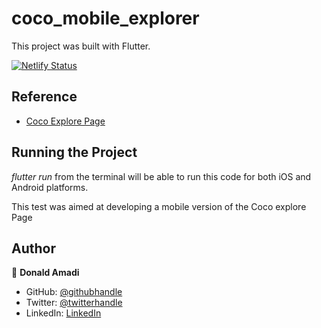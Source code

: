 # coco_mobile_explorer

This project was built with Flutter. 

[![Netlify Status](https://api.netlify.com/api/v1/badges/fa3663b2-a1ca-4fa7-961d-83124b7d59d6/deploy-status)](https://app.netlify.com/sites/coco-explorer/deploys)


## Reference

- [Coco Explore Page](https://cocodataset.org/#explore)


## Running the Project

*flutter run* from the terminal will be able to run this code for both iOS and Android platforms.

This test was aimed at developing a mobile version of the Coco explore Page


## Author

👤 **Donald Amadi**

- GitHub: [@githubhandle](https://github.com/donaldamadi)
- Twitter: [@twitterhandle](https://twitter.com/thatmadonald)
- LinkedIn: [LinkedIn](https://linkedin.com/in/donald-amadi-7b95b817a)

